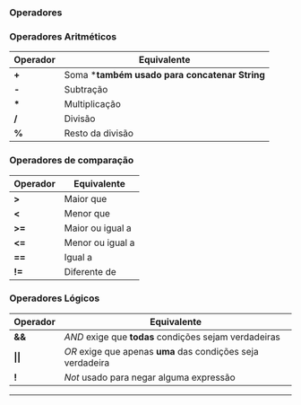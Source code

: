 ### Operadores

### Operadores Aritméticos
| Operador | Equivalente |
|--------------|----------------|
| **+** | Soma   \***também usado para concatenar String**|
| **-** |  Subtração |
| **\***  |  Multiplicação|
| **/** |  Divisão|
| **%** |  Resto da divisão|

### Operadores de comparação
| Operador | Equivalente |
|--------------|----------------|
| **>** |  Maior que |
| **<** |  Menor que |
| **>=** |  Maior ou igual a |
| **<=** |  Menor ou igual a |
| **==** |  Igual  a |
|  **!=** |   Diferente de |    


### Operadores Lógicos
|Operador | Equivalente|
|-------------|----------------|
| **&&** |  *AND* exige que **todas** condições sejam verdadeiras |
| **&#124;&#124;** | *OR* exige que apenas **uma** das condições seja verdadeira|
| **!**| *Not* usado para negar alguma expressão  |
---
